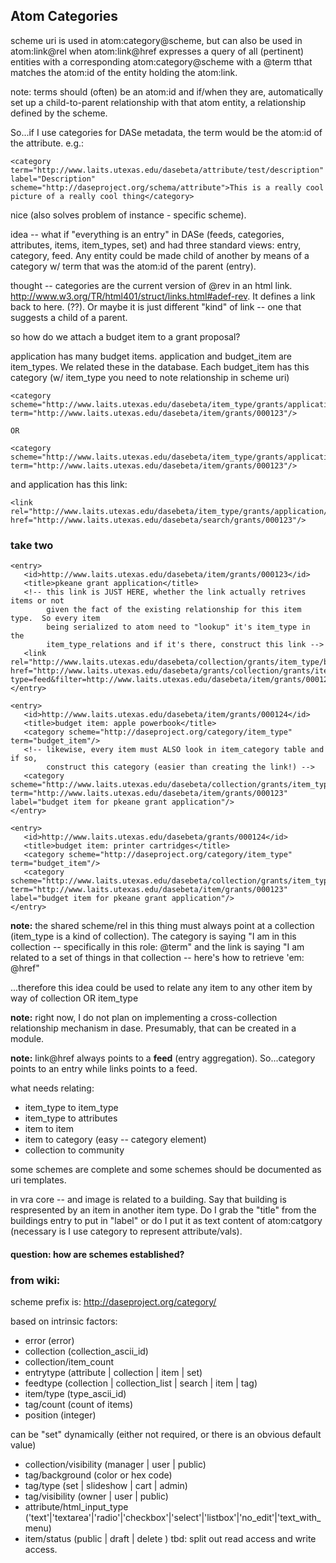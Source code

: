 ## Atom Categories ##

scheme uri is used in atom:category@scheme, but can also be used in atom:link@rel when atom:link@href expresses a query of all (pertinent) entities with a corresponding atom:category@scheme with a @term tthat matches the atom:id of the entity holding the atom:link.

note: terms should (often) be an atom:id and if/when they are, automatically set up a child-to-parent relationship with that atom entity, a relationship defined by the scheme.

So...if I use categories for DASe metadata, the term would be the atom:id of the attribute. e.g.:
```
<category term="http://www.laits.utexas.edu/dasebeta/attribute/test/description" label="Description" scheme="http://daseproject.org/schema/attribute">This is a really cool picture of a really cool thing</category>
```
nice (also solves problem of instance - specific scheme).

idea -- what if "everything is an entry" in DASe (feeds, categories, attributes, items, item\_types, set) and had three standard views: entry, category, feed.  Any entity could be made child of another by means of a category w/ term that was the atom:id of the parent (entry).

thought -- categories are the current version of @rev in an html link. http://www.w3.org/TR/html401/struct/links.html#adef-rev.  It defines a link back to here. (??).  Or maybe it is just different "kind" of link -- one that suggests a child of a parent.

so how do we attach a budget item to a grant proposal?

application has many budget items. application and budget\_item are item\_types. We related these in the database. Each budget\_item has this category (w/ item\_type you need to note relationship in scheme uri)
```
<category scheme="http://www.laits.utexas.edu/dasebeta/item_type/grants/application/rel/budget_item" term="http://www.laits.utexas.edu/dasebeta/item/grants/000123"/>

OR

<category scheme="http://www.laits.utexas.edu/dasebeta/item_type/grants/application/has/budget_item" term="http://www.laits.utexas.edu/dasebeta/item/grants/000123"/>
```
and application has this link:
```
<link rel="http://www.laits.utexas.edu/dasebeta/item_type/grants/application/rel/budget_item" href="http://www.laits.utexas.edu/dasebeta/search/grants/000123"/>
```

### take two ###
```
<entry>
   <id>http://www.laits.utexas.edu/dasebeta/item/grants/000123</id>
   <title>pkeane grant application</title>
   <!-- this link is JUST HERE, whether the link actually retrives items or not
        given the fact of the existing relationship for this item type.  So every item
        being serialized to atom need to "lookup" it's item_type in the
        item_type_relations and if it's there, construct this link -->
   <link rel="http://www.laits.utexas.edu/dasebeta/collection/grants/item_type/budget_item" href="http://www.laits.utexas.edu/dasebeta/grants/collection/grants/item_type/budget_item?type=feed&filter=http://www.laits.utexas.edu/dasebeta/item/grants/000123"/>
</entry>

<entry>
   <id>http://www.laits.utexas.edu/dasebeta/item/grants/000124</id>
   <title>budget item: apple powerbook</title>
   <category scheme="http://daseproject.org/category/item_type" term="budget_item"/>
   <!-- likewise, every item must ALSO look in item_category table and if so,
        construct this category (easier than creating the link!) -->
   <category scheme="http://www.laits.utexas.edu/dasebeta/collection/grants/item_type/budget_item" term="http://www.laits.utexas.edu/dasebeta/item/grants/000123" label="budget item for pkeane grant application"/>
</entry>

<entry>
   <id>http://www.laits.utexas.edu/dasebeta/grants/000124</id>
   <title>budget item: printer cartridges</title>
   <category scheme="http://daseproject.org/category/item_type" term="budget_item"/>
   <category scheme="http://www.laits.utexas.edu/dasebeta/collection/grants/item_type/budget_item" term="http://www.laits.utexas.edu/dasebeta/item/grants/000123" label="budget item for pkeane grant application"/>
</entry>

```

**note:** the shared scheme/rel in this thing must always point at a collection (item\_type is a kind of collection).  The category is saying "I am in this collection -- specifically in this role: @term" and the link is saying "I am related to a set of things in that collection -- here's how to retrieve 'em: @href"

...therefore this idea could be used to relate any item to any other item by way of collection OR item\_type

**note:** right now, I do not plan on implementing a cross-collection relationship mechanism in dase.  Presumably, that can be created in a module.

**note:** link@href always points to a **feed** (entry aggregation).  So...category points to an entry while links points to a feed.


what needs relating:

  * item\_type to item\_type
  * item\_type to attributes
  * item to item
  * item to category (easy -- category element)
  * collection to community

some schemes are complete and some schemes should be documented as uri templates.

in vra core -- and image is related to a building.  Say that building is respresented by an item in another item type. Do I grab the "title" from the buildings entry to put in "label" or do I put it as text content of atom:catgory (necessary is I use category to represent attribute/vals).

#### question: how are schemes established? ####


### from wiki: ###

scheme prefix is: http://daseproject.org/category/

based on intrinsic factors:
  * error (error)
  * collection  (collection\_ascii\_id)
  * collection/item\_count
  * entrytype (attribute | collection | item | set)
  * feedtype (collection | collection\_list | search | item | tag)
  * item/type (type\_ascii\_id)
  * tag/count (count of items)
  * position (integer)

can be "set" dynamically (either not required, or there is an obvious default value)
  * collection/visibility (manager | user | public)
  * tag/background (color or hex code)
  * tag/type (set | slideshow | cart | admin)
  * tag/visibility (owner | user | public)
  * attribute/html\_input\_type ('text'|'textarea'|'radio'|'checkbox'|'select'|'listbox'|'no\_edit'|'text\_with\_menu)
  * item/status (public | draft | delete )
tbd: split out read access and write access.